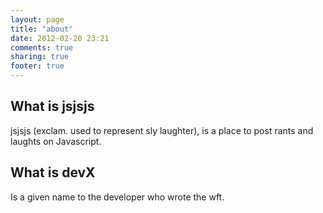 ```yaml
---
layout: page
title: "about"
date: 2012-02-20 23:21
comments: true
sharing: true
footer: true
---
```


What is jsjsjs
------------------
jsjsjs (exclam. used to represent sly laughter), is a place to post rants and laughts on Javascript.

What is devX
------------------
Is a given name to the developer who wrote the wft.
